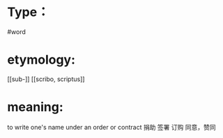 # Type：
#word 
# etymology: 
[[sub-]]
[[scribo, scriptus]]
# meaning: 
to write one's name under an order or contract
捐助
签署
订购
同意，赞同